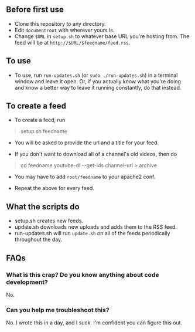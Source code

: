 ## Before first use
* Clone this repository to any directory.
* Edit `documentroot` with wherever yours is.
* Change `$URL` in `setup.sh` to whatever base URL you're hosting from. The feed will be at `http://$URL/$feedname/feed.rss`.

## To use
* To use, run `run-updates.sh` (or `sudo ./run-updates.sh`) in a terminal window and leave it open. Or, if you actually know what you're doing and know a better way to leave it running constantly, do that instead.

## To create a feed
* To create a feed, run

> setup.sh feedname

* You will be asked to provide the url and a title for your feed.

* If you don't want to download all of a channel's old videos, then do

> cd feedname
>  youtube-dl --get-ids channel-url > archive

* You may have to add `root/feedname` to your apache2 conf.

* Repeat the above for every feed.

## What the scripts do
* setup.sh creates new feeds.
* update.sh downloads new uploads and adds them to the RSS feed.
* run-updates.sh will run `update.sh` on all of the feeds periodically throughout the day.


## FAQs

### What is this crap? Do you know anything about code development?
No.

### Can you help me troubleshoot this?
No. I wrote this in a day, and I suck. I'm confident you can figure this out.


